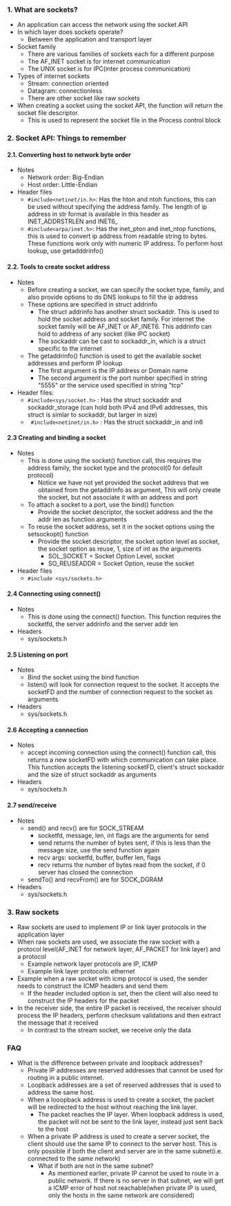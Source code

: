 
### 1. What are sockets?
- An application can access the network using the socket API
- In which layer does sockets operate?
	- Between the application and transport layer
- Socket family
	- There are various families of sockets each for a different purpose
	- The AF_INET socket is for internet communication  
	- The UNIX socket is for IPC(inter process communication)
- Types of internet sockets
	- Stream: connection oriented 
	- Datagram: connectionless 
	- There are other socket like raw sockets
- When creating a socket using the socket API, the function will return the socket file descriptor. 
	- This is used to represent the socket file in the Process control block

### 2. Socket API: Things to remember
#### 2.1. Converting host to network byte order
- Notes
	- Network order: Big-Endian
	- Host order: Little-Endian
- Header files 
	- ``` #include<netinet/in.h> ```: Has the hton and ntoh functions, this can be used without specifying the address family. The length of ip address in str format is available in this header as INET_ADDRSTRLEN and INET6_
	- ``` #include<arpa/inet.h> ```: Has the inet_pton and inet_ntop functions, this is used to convert ip address from readable string to bytes. These functions work only with numeric IP address. To perform host lookup, use getadddrinfo()
#### 2.2. Tools to create socket address
- Notes
	- Before creating a socket, we can specify the socket type, family, and also provide options to do DNS lookups to fill the ip address
	- These options are specified in struct addrinfo
		- The struct addrinfo has another struct sockaddr. This is used to hold the socket address and socket family. For internet the socket family will be AF_INET or AF_INET6. This addrinfo can hold to address of any socket (like IPC socket)
		- The sockaddr can be cast to sockaddr_in, which is a struct specific to the internet
	- The getaddrinfo() function is used to get the available socket addresses and perform IP lookup
		- The first argument is the IP address or Domain name
		- The second argument is the port number specified in string "5555" or the service used specified in string "tcp"
- Header files: 
	- ``` #include<sys/socket.h> ``` : Has the struct sockaddr and sockaddr_storage (can hold both IPv4 and IPv6 addresses, this struct is simlar to sockaddr, but larger in size)
	- ``` #include<netinet/in.h>``` : Has the struct sockaddr_in and in6
#### 2.3 Creating and binding a socket
- Notes
	- This is done using the socket() function call, this requires the address family, the socket type and the protocol(0 for default protocol)
		- Notice we have not yet provided the socket address that we obtained from the getaddrinfo as argument, This will only create the socket, but not associate it with an address and port
	- To attach a socket to a port, use the bind() function
		- Provide the socket descriptor, the socket address and the the addr len as function arguments
	- To reuse the socket address, set it in the socket options using the setsockopt() function
		- Provide the socket descriptor, the socket option level as socket, the socket option as reuse, 1, size of int as the arguments
			- SOL_SOCKET = Socket Option Level, socket
			- SO_REUSEADDR = Socket Option, reuse the socket
- Header files
	- ``` #include <sys/sockets.h> ```
#### 2.4 Connecting using connect() 
- Notes
	- This is done using the connect() function. This function requires the socketfd, the server addrinfo and the server addr len
- Headers
	- sys/sockets.h 
#### 2.5 Listening on port
- Notes
	- Bind the socket using the bind function
	- listen() will look for connection request to the socket. It accepts the socketFD and the number of connection request to the socket as arguments
- Headers
	- sys/sockets.h
#### 2.6 Accepting a connection
- Notes
	- accept incoming connection using the connect() function call, this returns a new socketFD with which communication can take place. This function accepts the listening socketFD, client's struct sockaddr and the size of struct sockaddr as arguments
- Headers
	- sys/sockets.h
#### 2.7 send/receive
- Notes
	- send() and recv() are for SOCK_STREAM
		- socketfd, message, len, int flags are the arguments for send
		- send returns the number of bytes sent, if this is less than the message size, use the send function again
		- recv args: socketfd, buffer, buffer len, flags
		- recv returns the number of bytes read from the socket, if 0 server has closed the connection
	- sendTo() and recvFrom() are for SOCK_DGRAM
- Headers
	- sys/sockets.h

### 3. Raw sockets
- Raw sockets are used to implement IP or link layer protocols in the application layer
- When raw sockets are used, we associate the raw socket with a protocol level(AF_INET for network layer, AF_PACKET for link layer) and a protocol
	- Example network layer protocols are IP, ICMP
	- Example link layer protocols: ethernet
- Example when a raw socket with icmp protocol is used, the sender needs to construct the ICMP headers and send them
	- If the header included option is set, then the client will also need to construct the IP headers for the packet
- In the receiver side, the entire IP packet is received, the receiver should process the IP headers, perform checksum validations and then extract the message that it received
	- In contrast to the stream socket, we receive only the data

### FAQ
- What is the difference between private and loopback addresses? 
	- Private IP addresses are reserved addresses that cannot be used for routing in a public internet. 
	- Loopback addresses are a set of reserved addresses that is used to address the same host. 
	- When a looopback address is used to create a socket, the packet will be redirected to the host without reaching the link layer. 
		- The packet reaches the IP layer. When loopback address is used, the packet will not be sent to the link layer, instead just sent back to the host
	- When a private IP address is used to create a server socket, the client should use the same IP to connect to the server host. This is only possible if both the client and server are in the same subnet(i.e. connected to the same network)
		- What if both are not in the same subnet?
			- As mentioned earlier, private IP cannot be used to route in a public network. If there is no server in that subnet, we will get a ICMP error of host not reachable(when private IP is used, only the hosts in the same network are considered)
